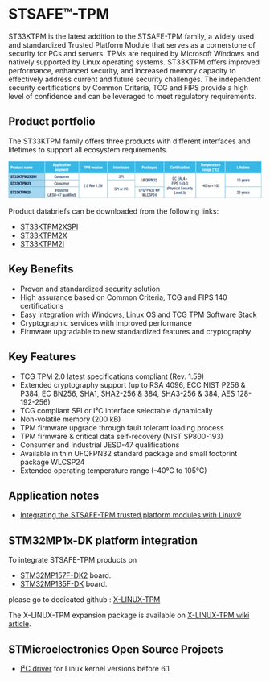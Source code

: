 # STSAFE&trade;-TPM

ST33KTPM is the latest addition to the STSAFE-TPM family, a widely used and standardized Trusted Platform Module that serves as a cornerstone of security for PCs and servers.
TPMs are required by Microsoft Windows and natively supported by Linux operating systems.
ST33KTPM offers improved performance, enhanced security, and increased memory capacity to effectively address current and future security challenges.
The independent security certifications by Common Criteria, TCG and FIPS provide a high level of confidence and can be leveraged to meet regulatory requirements.

## Product portfolio
The ST33KTPM family offers three products with different interfaces and lifetimes to support all ecosystem requirements.


![Summary table of ST33KTPM products](https://github.com/STMicroelectronics/STSAFE-TPM/blob/main/pictures/Portfolio.png)

Product databriefs can be downloaded from the following links:
- [ST33KTPM2XSPI](https://www.st.com/en/secure-mcus/st33ktpm2xspi.html)
- [ST33KTPM2X](https://www.st.com/en/secure-mcus/st33ktpm2x.html)
- [ST33KTPM2I](https://www.st.com/en/secure-mcus/st33ktpm2i.html)

## Key Benefits
- Proven and standardized security solution
- High assurance based on Common Criteria, TCG and FIPS 140 certifications
- Easy integration with Windows, Linux OS and TCG TPM Software Stack
- Cryptographic services with improved performance
- Firmware upgradable to new standardized features and cryptography

## Key Features
- TCG TPM 2.0 latest specifications compliant (Rev. 1.59)
- Extended cryptography support  (up to RSA 4096, ECC NIST P256 & P384, EC BN256, SHA1, SHA2-256 & 384, SHA3-256 & 384, AES 128-192-256)
- TCG compliant SPI or I²C interface selectable dynamically
- Non-volatile memory (200 kB)
- TPM firmware upgrade through fault tolerant loading process
- TPM firmware & critical data self-recovery (NIST SP800-193)
- Consumer and Industrial JESD-47 qualifications
- Available in thin UFQFPN32 standard package and small footprint package WLCSP24
- Extended operating temperature range (-40°C to 105°C)

## Application notes
- [Integrating the STSAFE-TPM trusted platform modules with Linux®](https://www.st.com/resource/en/application_note/an5714-integrating-the-stsafetpm-trusted-platform-modules-with-linux-stmicroelectronics.pdf)

## STM32MP1x-DK platform integration
To integrate STSAFE-TPM products on
- [STM32MP157F-DK2](https://www.st.com/en/evaluation-tools/stm32mp157f-dk2.html) board.
- [STM32MP135F-DK](https://www.st.com/en/evaluation-tools/stm32mp135f-dk.html) board.
  
please go to dedicated github : [X-LINUX-TPM](https://github.com/STMicroelectronics/meta-st-x-linux-tpm)

The X-LINUX-TPM expansion package is available on [X-LINUX-TPM wiki article](https://wiki.st.com/stm32mpu/wiki/X-LINUX-TPM_expansion_package).

## STMicroelectronics Open Source Projects
- [I²C driver](https://github.com/STMicroelectronics/TCG-TPM-I2C-DRV) for Linux kernel versions before 6.1
